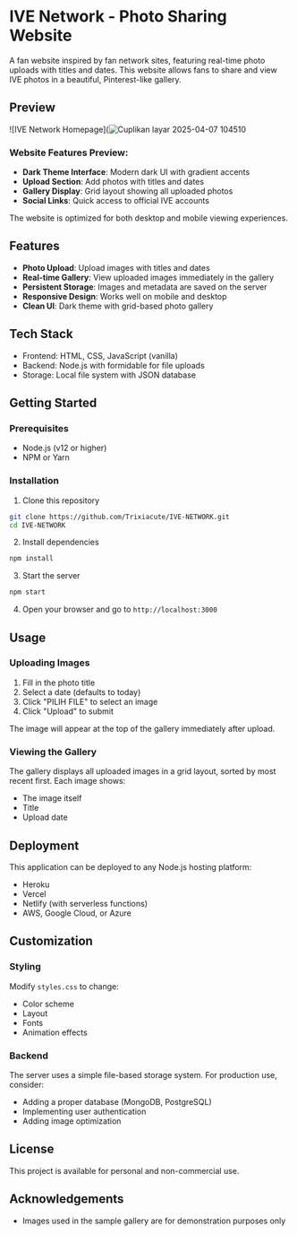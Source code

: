 # IVE Network - Photo Sharing Website

A fan website inspired by fan network sites, featuring real-time photo uploads with titles and dates. This website allows fans to share and view IVE photos in a beautiful, Pinterest-like gallery.

## Preview

![IVE Network Homepage](![Cuplikan layar 2025-04-07 104510](https://github.com/user-attachments/assets/6236f35b-0588-41f3-bf07-8ef42546572e)

### Website Features Preview:

- **Dark Theme Interface**: Modern dark UI with gradient accents
- **Upload Section**: Add photos with titles and dates
- **Gallery Display**: Grid layout showing all uploaded photos
- **Social Links**: Quick access to official IVE accounts

The website is optimized for both desktop and mobile viewing experiences.

## Features

- **Photo Upload**: Upload images with titles and dates
- **Real-time Gallery**: View uploaded images immediately in the gallery
- **Persistent Storage**: Images and metadata are saved on the server
- **Responsive Design**: Works well on mobile and desktop
- **Clean UI**: Dark theme with grid-based photo gallery

## Tech Stack

- Frontend: HTML, CSS, JavaScript (vanilla)
- Backend: Node.js with formidable for file uploads
- Storage: Local file system with JSON database

## Getting Started

### Prerequisites

- Node.js (v12 or higher)
- NPM or Yarn

### Installation

1. Clone this repository
```bash
git clone https://github.com/Trixiacute/IVE-NETWORK.git
cd IVE-NETWORK
```

2. Install dependencies
```bash
npm install
```

3. Start the server
```bash
npm start
```

4. Open your browser and go to `http://localhost:3000`

## Usage

### Uploading Images

1. Fill in the photo title
2. Select a date (defaults to today)
3. Click "PILIH FILE" to select an image
4. Click "Upload" to submit

The image will appear at the top of the gallery immediately after upload.

### Viewing the Gallery

The gallery displays all uploaded images in a grid layout, sorted by most recent first. Each image shows:
- The image itself
- Title
- Upload date

## Deployment

This application can be deployed to any Node.js hosting platform:

- Heroku
- Vercel
- Netlify (with serverless functions)
- AWS, Google Cloud, or Azure

## Customization

### Styling

Modify `styles.css` to change:
- Color scheme
- Layout
- Fonts
- Animation effects

### Backend

The server uses a simple file-based storage system. For production use, consider:
- Adding a proper database (MongoDB, PostgreSQL)
- Implementing user authentication
- Adding image optimization

## License

This project is available for personal and non-commercial use.

## Acknowledgements

- Images used in the sample gallery are for demonstration purposes only 
